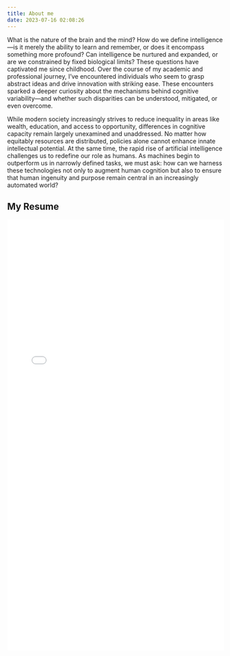 ```yaml
---
title: About me
date: 2023-07-16 02:08:26
---
```


What is the nature of the brain and the mind? How do we define intelligence—is it merely the ability to learn and remember, or does it encompass something more profound? Can intelligence be nurtured and expanded, or are we constrained by fixed biological limits? These questions have captivated me since childhood. Over the course of my academic and professional journey, I’ve encountered individuals who seem to grasp abstract ideas and drive innovation with striking ease. These encounters sparked a deeper curiosity about the mechanisms behind cognitive variability—and whether such disparities can be understood, mitigated, or even overcome.

While modern society increasingly strives to reduce inequality in areas like wealth, education, and access to opportunity, differences in cognitive capacity remain largely unexamined and unaddressed. No matter how equitably resources are distributed, policies alone cannot enhance innate intellectual potential. At the same time, the rapid rise of artificial intelligence challenges us to redefine our role as humans. As machines begin to outperform us in narrowly defined tasks, we must ask: how can we harness these technologies not only to augment human cognition but also to ensure that human ingenuity and purpose remain central in an increasingly automated world?

<h2>My Resume</h2>

<iframe src="Resume.pdf" width="100%" height="1000px" style="border:none;"></iframe>